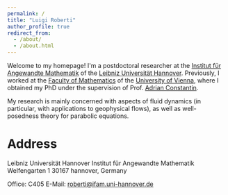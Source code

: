 ```yaml
---
permalink: /
title: "Luigi Roberti"
author_profile: true
redirect_from: 
  - /about/
  - /about.html
---
```


Welcome to my homepage! I'm a postdoctoral researcher at the [Institut für Angewandte Mathematik](https://www.ifam.uni-hannover.de/de/) of the [Leibniz Universität Hannover](https://www.uni-hannover.de/de/). Previously, I worked at the [Faculty of Mathematics](https://mathematik.univie.ac.at/) of the [University of Vienna](https://www.univie.ac.at/), where I obtained my PhD under the supervision of Prof. [Adrian Constantin](https://ucrisportal.univie.ac.at/en/persons/adrian-constantin).

My research is mainly concerned with aspects of fluid dynamics (in particular, with applications to geophysical flows), as well as well-posedness theory for parabolic equations.

Address
======
Leibniz Universität Hannover
Institut für Angewandte Mathematik
Welfengarten 1
30167 hannover, Germany

Office: C405
E-Mail: roberti@ifam.uni-hannover.de
